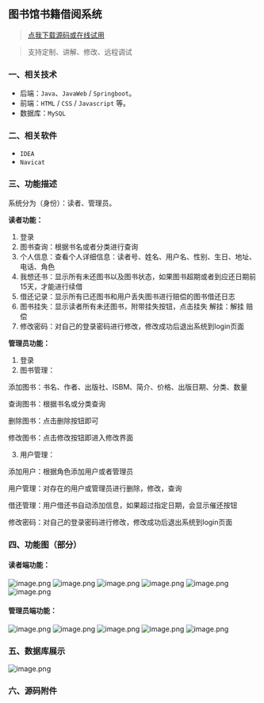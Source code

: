 ## 图书馆书籍借阅系统

> [点我下载源码或在线试用](https://www.notmaker.com/detail/b3f32dbb42f54c159dbc6dfdbf9453ad/ghb20250812) 

> 支持定制、讲解、修改、远程调试

### 一、相关技术
- 后端：`Java`、`JavaWeb` / `Springboot`。
- 前端：`HTML` / `CSS` / `Javascript` 等。
- 数据库：`MySQL`

### 二、相关软件
- `IDEA`
- `Navicat`


### 三、功能描述
系统分为（身份）：读者、管理员。

**读者功能：**
1. 登录
2. 图书查询：根据书名或者分类进行查询
3. 个人信息：查看个人详细信息：读者号、姓名、用户名、性别、生日、地址、电话、角色
4. 我想还书：显示所有未还图书以及图书状态，如果图书超期或者到应还日期前15天，才能进行续借
5. 借还记录：显示所有已还图书和用户丢失图书进行赔偿的图书借还日志
6. 图书挂失：显示读者所有未还图书，附带挂失按钮，点击挂失 解挂：解挂 赔偿
7. 修改密码：对自己的登录密码进行修改，修改成功后退出系统到login页面 

**管理员功能：**
1. 登录
2. 图书管理：

添加图书：书名、作者、出版社、ISBM、简介、价格、出版日期、分类、数量

查询图书：根据书名或分类查询

删除图书：点击删除按钮即可

修改图书：点击修改按钮即进入修改界面

3. 用户管理：

添加用户：根据角色添加用户或者管理员

用户管理：对存在的用户或管理员进行删除，修改，查询

借还管理：用户借还书自动添加信息，如果超过指定日期，会显示催还按钮

修改密码：对自己的登录密码进行修改，修改成功后退出系统到login页面 

### 四、功能图（部分）

#### 读者端功能：
![image.png](https://store.ptcc9.top/notmaker/user_upload/02dab151e8504d5890fa01c3c12255bd/2025-02-22%2022:46:05_image.png)
![image.png](https://store.ptcc9.top/notmaker/user_upload/02dab151e8504d5890fa01c3c12255bd/2025-02-22%2022:46:31_image.png)
![image.png](https://store.ptcc9.top/notmaker/user_upload/02dab151e8504d5890fa01c3c12255bd/2025-02-22%2022:46:36_image.png)
![image.png](https://store.ptcc9.top/notmaker/user_upload/02dab151e8504d5890fa01c3c12255bd/2025-02-22%2022:46:44_image.png)
![image.png](https://store.ptcc9.top/notmaker/user_upload/02dab151e8504d5890fa01c3c12255bd/2025-02-22%2022:46:50_image.png)
![image.png](https://store.ptcc9.top/notmaker/user_upload/02dab151e8504d5890fa01c3c12255bd/2025-02-22%2022:46:55_image.png)
#### 管理员端功能：
![image.png](https://store.ptcc9.top/notmaker/user_upload/02dab151e8504d5890fa01c3c12255bd/2025-02-22%2022:48:53_image.png)
![image.png](https://store.ptcc9.top/notmaker/user_upload/02dab151e8504d5890fa01c3c12255bd/2025-02-22%2022:48:59_image.png)
![image.png](https://store.ptcc9.top/notmaker/user_upload/02dab151e8504d5890fa01c3c12255bd/2025-02-22%2022:49:04_image.png)
![image.png](https://store.ptcc9.top/notmaker/user_upload/02dab151e8504d5890fa01c3c12255bd/2025-02-22%2022:49:10_image.png)
![image.png](https://store.ptcc9.top/notmaker/user_upload/02dab151e8504d5890fa01c3c12255bd/2025-02-22%2022:49:15_image.png)

### 五、数据库展示
![image.png](https://store.ptcc9.top/notmaker/user_upload/02dab151e8504d5890fa01c3c12255bd/2025-02-22%2022:49:53_image.png)

### 六、源码附件

